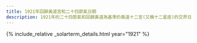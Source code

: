 ```yaml
---
title: 1921年回歸黃道宮和二十四節氣日期
description: 1921年的二十四節氣和回歸黃道為基準的黃道十二宮(又稱十二星座)的交界日期，常見於西洋占星術和星座運程
---
```

{% include_relative _solarterm_details.html year="1921" %}
